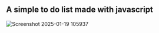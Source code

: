 ## A simple to do list made with javascript

![Screenshot 2025-01-19 105937](https://github.com/user-attachments/assets/95f60a97-5c49-458a-b2b2-c5ff16875756)
